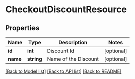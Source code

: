 # CheckoutDiscountResource

## Properties
Name | Type | Description | Notes
------------ | ------------- | ------------- | -------------
**id** | **int** | Discount Id | [optional] 
**name** | **string** | Name of the Discount | [optional] 

[[Back to Model list]](../README.md#documentation-for-models) [[Back to API list]](../README.md#documentation-for-api-endpoints) [[Back to README]](../README.md)


